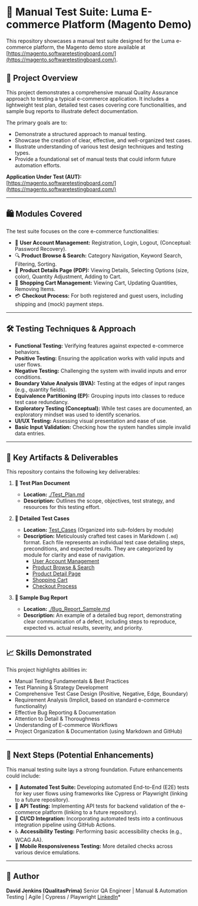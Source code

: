 # 🧪 Manual Test Suite: Luma E-commerce Platform (Magento Demo)

This repository showcases a manual test suite designed for the Luma e-commerce platform, the Magento demo store available at [https://magento.softwaretestingboard.com/](https://magento.softwaretestingboard.com/).

## 🚀 Project Overview

This project demonstrates a comprehensive manual Quality Assurance approach to testing a typical e-commerce application. It includes a lightweight test plan, detailed test cases covering core functionalities, and sample bug reports to illustrate defect documentation.

The primary goals are to:
* Demonstrate a structured approach to manual testing.
* Showcase the creation of clear, effective, and well-organized test cases.
* Illustrate understanding of various test design techniques and testing types.
* Provide a foundational set of manual tests that could inform future automation efforts.

**Application Under Test (AUT):** [https://magento.softwaretestingboard.com/](https://magento.softwaretestingboard.com/)

---

## 🛍️ Modules Covered

The test suite focuses on the core e-commerce functionalities:
* 👤 **User Account Management:** Registration, Login, Logout, (Conceptual: Password Recovery).
* 🔍 **Product Browse & Search:** Category Navigation, Keyword Search, Filtering, Sorting.
* 📄 **Product Details Page (PDP):** Viewing Details, Selecting Options (size, color), Quantity Adjustment, Adding to Cart.
* 🛒 **Shopping Cart Management:** Viewing Cart, Updating Quantities, Removing Items.
* 💳 **Checkout Process:** For both registered and guest users, including shipping and (mock) payment steps.

---

## 🛠️ Testing Techniques & Approach

* **Functional Testing:** Verifying features against expected e-commerce behaviors.
* **Positive Testing:** Ensuring the application works with valid inputs and user flows.
* **Negative Testing:** Challenging the system with invalid inputs and error conditions.
* **Boundary Value Analysis (BVA):** Testing at the edges of input ranges (e.g., quantity fields).
* **Equivalence Partitioning (EP):** Grouping inputs into classes to reduce test case redundancy.
* **Exploratory Testing (Conceptual):** While test cases are documented, an exploratory mindset was used to identify scenarios.
* **UI/UX Testing:** Assessing visual presentation and ease of use.
* **Basic Input Validation:** Checking how the system handles simple invalid data entries.

---

## 📁 Key Artifacts & Deliverables

This repository contains the following key deliverables:

1.  **📄 Test Plan Document**
    * **Location:** [./Test_Plan.md](./Test_Plan.md)
    * **Description:** Outlines the scope, objectives, test strategy, and resources for this testing effort.

2.  **🧪 Detailed Test Cases**
    * **Location:** [Test_Cases](https://github.com/QualitasPrima/manual-test-magento-suite/tree/main/Test_Cases) (Organized into sub-folders by module)
    * **Description:** Meticulously crafted test cases in Markdown (`.md`) format. Each file represents an individual test case detailing steps, preconditions, and expected results. They are categorized by module for clarity and ease of navigation.
        * [User Account Management](https://github.com/QualitasPrima/manual-test-magento-suite/tree/main/Test_Cases/User_Account_Management)
        * [Product Browse & Search](https://github.com/QualitasPrima/manual-test-magento-suite/tree/main/Test_Cases/Product%20Browse%20%26%20Search)
        * [Product Detail Page](https://github.com/QualitasPrima/manual-test-magento-suite/tree/main/Test_Cases/Product%20Detail%20Page)
        * [Shopping Cart](https://github.com/QualitasPrima/manual-test-magento-suite/tree/main/Test_Cases/Shopping%20Cart)
        * [Checkout Process](https://github.com/QualitasPrima/manual-test-magento-suite/tree/main/Test_Cases/Checkout%20Process)

3.  **🐞 Sample Bug Report**
    * **Location:** [./Bug_Report_Sample.md](./Bug_Report_Sample.md)
    * **Description:** An example of a detailed bug report, demonstrating clear communication of a defect, including steps to reproduce, expected vs. actual results, severity, and priority.

---

## 📈 Skills Demonstrated

This project highlights abilities in:
* Manual Testing Fundamentals & Best Practices
* Test Planning & Strategy Development
* Comprehensive Test Case Design (Positive, Negative, Edge, Boundary)
* Requirement Analysis (Implicit, based on standard e-commerce functionality)
* Effective Bug Reporting & Documentation
* Attention to Detail & Thoroughness
* Understanding of E-commerce Workflows
* Project Organization & Documentation (using Markdown and GitHub)

---

## 🎯 Next Steps (Potential Enhancements)

This manual testing suite lays a strong foundation. Future enhancements could include:
* 🤖 **Automated Test Suite:** Developing automated End-to-End (E2E) tests for key user flows using frameworks like Cypress or Playwright (linking to a future repository).
* 🔗 **API Testing:** Implementing API tests for backend validation of the e-commerce platform (linking to a future repository).
* 🔄 **CI/CD Integration:** Incorporating automated tests into a continuous integration pipeline using GitHub Actions.
* ♿ **Accessibility Testing:** Performing basic accessibility checks (e.g., WCAG AA).
* 📱 **Mobile Responsiveness Testing:** More detailed checks across various device emulations.

---

## 👤 Author

**David Jenkins (QualitasPrima)**
Senior QA Engineer | Manual & Automation Testing | Agile | Cypress / Playwright
[LinkedIn](https://www.linkedin.com/in/davidjenkins-qa/)*
